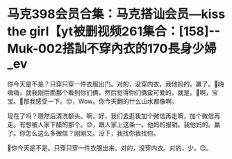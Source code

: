 # 马克398会员合集：马克搭讪会员—kiss the girl【yt被删视频261集合：[158]--Muk-002搭訕不穿內衣的170長身少婦_ev

你今天是不是？只穿只穿一件衣服出门。对的，没穿内衣，我他妈的。赢了。🎼嗨嗨嗨，就我刚后面那个看到你们俩，然后觉得你们俩蛮可爱的，就是。🎼啊，宝宝。🎼那我感受一下。😔，Wow。你今天翻的什么山水都像啊。

现在了吗？嗯然后清洗额头。啊，好，我们去逛我加个微信再走啊，加个微信再走。有想被人家下醋的那个。😊，跟人家上这条一。他妈的报销。我他妈的。赢了。你怎么这么多微信？刚刚又。没下，我找你我找你。

🎼你今天是不是。只穿只穿一件衣服出来。对的，没穿内衣。对的，少。😊。